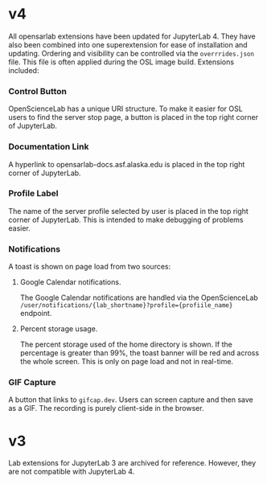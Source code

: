 # v4

All opensarlab extensions have been updated for JupyterLab 4. They have also been combined into one superextension for ease of installation and updating. Ordering and visibility can be controlled via the `overrrides.json` file. This file is often applied during the OSL image build. Extensions included:

### Control Button

OpenScienceLab has a unique URI structure. To make it easier for OSL users to find the server stop page, a button is placed in the top right corner of JupyterLab.

### Documentation Link

A hyperlink to opensarlab-docs.asf.alaska.edu is placed in the top right corner of JupyterLab. 

### Profile Label

The name of the server profile selected by user is placed in the top right corner of JupyterLab. This is intended to make debugging of problems easier.

### Notifications

A toast is shown on page load from two sources:

1. Google Calendar notifications.

   The Google Calendar notifications are handled via the OpenScienceLab `/user/notifications/{lab_shortname}?profile={profiile_name}` endpoint.

1. Percent storage usage.

   The percent storage used of the home directory is shown. If the percentage is greater than 99%, the toast banner will be red and across the whole screen. This is only on page load and not in real-time.

### GIF Capture

A button that links to `gifcap.dev`. Users can screen capture and then save as a GIF. The recording is purely client-side in the browser.


# v3

Lab extensions for JupyterLab 3 are archived for reference. However, they are not compatible with JupyterLab 4.
